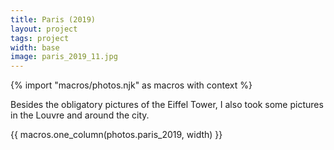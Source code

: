 ```yaml
---
title: Paris (2019)
layout: project
tags: project
width: base
image: paris_2019_11.jpg
---
```


{% import "macros/photos.njk" as macros with context %}

Besides the obligatory pictures of the Eiffel Tower, I also took some pictures in the Louvre and around the city.

{{ macros.one_column(photos.paris_2019, width) }}
